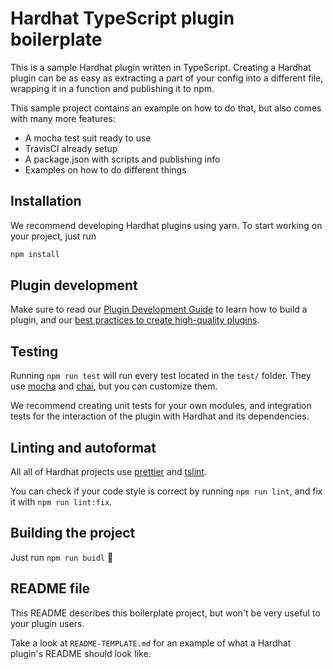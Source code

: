 # Hardhat TypeScript plugin boilerplate

This is a sample Hardhat plugin written in TypeScript. Creating a Hardhat plugin
can be as easy as extracting a part of your config into a different file, 
wrapping it in a function and publishing it to npm.

This sample project contains an example on how to do that, but also comes with 
many more features:

- A mocha test suit ready to use
- TravisCI already setup
- A package.json with scripts and publishing info
- Examples on how to do different things

## Installation

We recommend developing Hardhat plugins using yarn. To start working on your 
project, just run

```bash
npm install
```

## Plugin development

Make sure to read our [Plugin Development Guide](https://usehardhat.com/guides/create-plugin.html) 
to learn how to build a plugin, and our 
[best practices to create high-quality plugins](https://usehardhat.com/documentation/#plugin-development-best-practices).

## Testing

Running `npm run test` will run every test located in the `test/` folder. They 
use [mocha](https://mochajs.org) and [chai](https://www.chaijs.com/), 
but you can customize them.

We recommend creating unit tests for your own modules, and integration tests for 
the interaction of the plugin with Hardhat and its dependencies.

## Linting and autoformat

All all of Hardhat projects use [prettier](https://prettier.io/) and 
[tslint](https://palantir.github.io/tslint/).

You can check if your code style is correct by running `npm run lint`, and fix 
it with `npm run lint:fix`.

## Building the project

Just run `npm run buidl` ️👷‍

## README file

This README describes this boilerplate project, but won't be very useful to your
plugin users.

Take a look at `README-TEMPLATE.md` for an example of what a Hardhat plugin's
README should look like.
